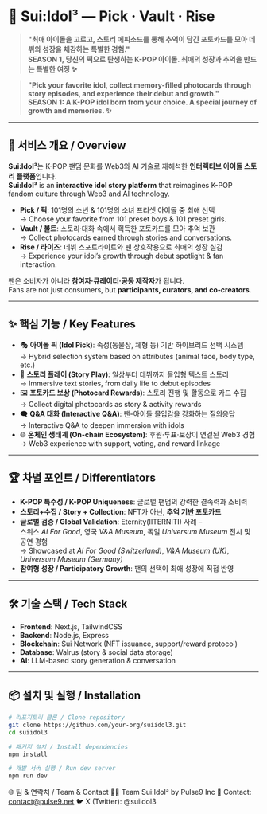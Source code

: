 # 🌟 Sui:Idol³ — Pick · Vault · Rise  

> **"최애 아이돌을 고르고, 스토리 에피소드를 통해 추억이 담긴 포토카드를 모아 데뷔와 성장을 체감하는 특별한 경험."**  
> **SEASON 1, 당신의 픽으로 탄생하는 K-POP 아이돌. 최애의 성장과 추억을 만드는 특별한 여정 ✨**  

> **"Pick your favorite idol, collect memory-filled photocards through story episodes, and experience their debut and growth."**  
> **SEASON 1: A K-POP idol born from your choice. A special journey of growth and memories. ✨**

---

## 🚀 서비스 개요 / Overview
**Sui:Idol³**는 K-POP 팬덤 문화를 Web3와 AI 기술로 재해석한 **인터랙티브 아이돌 스토리 플랫폼**입니다.  
**Sui:Idol³** is an **interactive idol story platform** that reimagines K-POP fandom culture through Web3 and AI technology.  

- **Pick / 픽**: 101명의 소년 & 101명의 소녀 프리셋 아이돌 중 최애 선택  
  → Choose your favorite from 101 preset boys & 101 preset girls.  
- **Vault / 볼트**: 스토리·대화 속에서 획득한 포토카드를 모아 추억 보관  
  → Collect photocards earned through stories and conversations.  
- **Rise / 라이즈**: 데뷔 스포트라이트와 팬 상호작용으로 최애의 성장 실감  
  → Experience your idol’s growth through debut spotlight & fan interaction.  

팬은 소비자가 아니라 **참여자·큐레이터·공동 제작자**가 됩니다.  
Fans are not just consumers, but **participants, curators, and co-creators**.  

---

## ✨ 핵심 기능 / Key Features
- 🎭 **아이돌 픽 (Idol Pick)**: 속성(동물상, 체형 등) 기반 하이브리드 선택 시스템  
  → Hybrid selection system based on attributes (animal face, body type, etc.)  
- 📖 **스토리 플레이 (Story Play)**: 일상부터 데뷔까지 몰입형 텍스트 스토리  
  → Immersive text stories, from daily life to debut episodes  
- 🖼️ **포토카드 보상 (Photocard Rewards)**: 스토리 진행 및 활동으로 카드 수집  
  → Collect digital photocards as story & activity rewards  
- 🗨️ **Q&A 대화 (Interactive Q&A)**: 팬-아이돌 몰입감을 강화하는 질의응답  
  → Interactive Q&A to deepen immersion with idols  
- 🌐 **온체인 생태계 (On-chain Ecosystem)**: 후원·투표·보상이 연결된 Web3 경험  
  → Web3 experience with support, voting, and reward linkage  

---

## 🏆 차별 포인트 / Differentiators
- **K-POP 특수성 / K-POP Uniqueness**: 글로벌 팬덤의 강력한 결속력과 소비력  
- **스토리+수집 / Story + Collection**: NFT가 아닌, **추억 기반 포토카드**  
- **글로벌 검증 / Global Validation**: Eternity(IITERNITI) 사례 –  
  스위스 *AI For Good*, 영국 *V&A Museum*, 독일 *Universum Museum* 전시 및 공연 경험  
  → Showcased at *AI For Good (Switzerland)*, *V&A Museum (UK)*, *Universum Museum (Germany)*  
- **참여형 성장 / Participatory Growth**: 팬의 선택이 최애 성장에 직접 반영  

---

## 🛠️ 기술 스택 / Tech Stack
- **Frontend**: Next.js, TailwindCSS  
- **Backend**: Node.js, Express  
- **Blockchain**: Sui Network (NFT issuance, support/reward protocol)  
- **Database**: Walrus (story & social data storage)  
- **AI**: LLM-based story generation & conversation  

---

## 📦 설치 및 실행 / Installation
```bash
# 리포지토리 클론 / Clone repository
git clone https://github.com/your-org/suiidol3.git
cd suiidol3

# 패키지 설치 / Install dependencies
npm install

# 개발 서버 실행 / Run dev server
npm run dev
```

🌐 팀 & 연락처 / Team & Contact
🧑‍💻 Team Sui:Idol³ by Pulse9 Inc
📧 Contact: contact@pulse9.net
🐦 X (Twitter): @suiidol3

